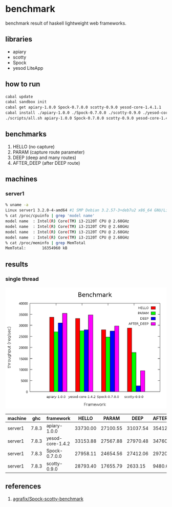 benchmark
===
benchmark result of haskell lightweight web frameworks.

libraries
---
* apiary
* scotty
* Spock
* yesod LiteApp

how to run
---
```.sh
cabal update
cabal sandbox init
cabal get apiary-1.0.0 Spock-0.7.0.0 scotty-0.9.0 yesod-core-1.4.1.1
cabal install ./apiary-1.0.0 ./Spock-0.7.0.0 ./scotty-0.9.0 ./yesod-core-1.4.1.1
./scripts/all.sh apiary-1.0.0 Spock-0.7.0.0 scotty-0.9.0 yesod-core-1.4.1.1
```

benchmarks
---
1. HELLO (no capture)
2. PARAM (capture route parameter)
3. DEEP  (deep and many routes)
3. AFTER_DEEP (after DEEP route)

machines
---

### server1

```.sh
% uname -a
Linux server1 3.2.0-4-amd64 #1 SMP Debian 3.2.57-3+deb7u2 x86_64 GNU/Linux
% cat /proc/cpuinfo | grep 'model name'
model name	: Intel(R) Core(TM) i3-2120T CPU @ 2.60GHz
model name	: Intel(R) Core(TM) i3-2120T CPU @ 2.60GHz
model name	: Intel(R) Core(TM) i3-2120T CPU @ 2.60GHz
model name	: Intel(R) Core(TM) i3-2120T CPU @ 2.60GHz
% cat /proc/meminfo | grep MemTotal
MemTotal:       16354960 kB
```

results
---

### single thread

![result](./results/1/result-server1.png)

|machine  |ghc    |framework       |HELLO   |PARAM   |DEEP    |AFTER_DEEP|
|---------|-------|----------------|--------|--------|--------|----------|
|server1  |7.8.3  |apiary-1.0.0    |33730.00|27100.55|31037.54|35412.71  |
|server1  |7.8.3  |yesod-core-1.4.2|33153.88|27567.88|27970.48|34760.01  |
|server1  |7.8.3  |Spock-0.7.0.0   |27958.11|24654.56|27412.06|29720.23  |
|server1  |7.8.3  |scotty-0.9.0    |28793.40|17655.79|2633.15 |9480.64   |

references
---
1. [agrafix/Spock-scotty-benchmark](https://github.com/agrafix/Spock-scotty-benchmark)
